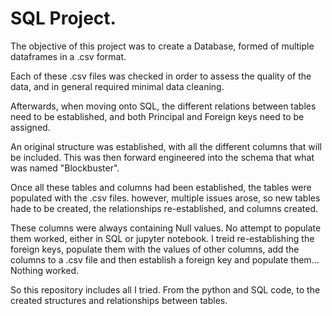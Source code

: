 # SQL Project.

The objective of this project was to create a Database, formed of multiple dataframes in a .csv format. 

Each of these .csv files was checked in order to assess the quality of the data, and in general required minimal data cleaning.

Afterwards, when moving onto SQL, the different relations between tables need to be established, and both Principal and Foreign keys need to be assigned.

An original structure was established, with all the different columns that will be included. This was then forward engineered into the schema that  what was named "Blockbuster".

Once all these tables and columns had been established, the tables were populated with the .csv files. however, multiple issues arose, so new tables hade to be created, the relationships re-established, and columns created.

These columns were always containing Null values. No attempt to populate them worked, either in SQL or jupyter notebook. I treid re-establishing the foreign keys, populate them with the values of other columns, add the columns to a .csv file and then establish a foreign key and populate them... Nothing worked.

So this repository includes all I tried. From the python and SQL code, to the created structures and relationships between tables.



